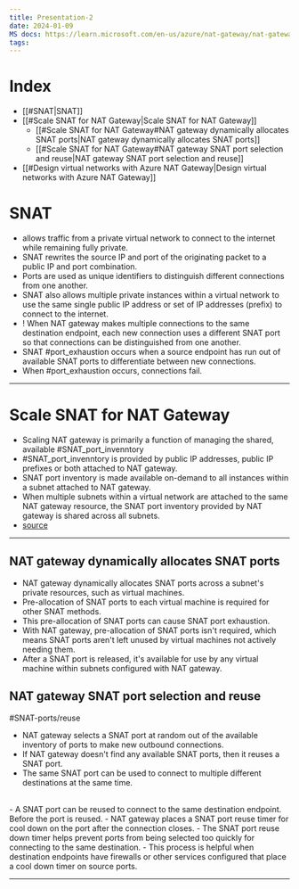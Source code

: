 ```yaml
---
title: Presentation-2
date: 2024-01-09
MS docs: https://learn.microsoft.com/en-us/azure/nat-gateway/nat-gateway-snat
tags:
---
```

# Index

- [[#SNAT|SNAT]]
- [[#Scale SNAT for NAT Gateway|Scale SNAT for NAT Gateway]]
	- [[#Scale SNAT for NAT Gateway#NAT gateway dynamically allocates SNAT ports|NAT gateway dynamically allocates SNAT ports]]
	- [[#Scale SNAT for NAT Gateway#NAT gateway SNAT port selection and reuse|NAT gateway SNAT port selection and reuse]]
- [[#Design virtual networks with Azure NAT Gateway|Design virtual networks with Azure NAT Gateway]]

# SNAT

- allows traffic from a private virtual network to connect to the internet while remaining fully private.
- SNAT rewrites the source IP and port of the originating packet to a public IP and port combination.
- Ports are used as unique identifiers to distinguish different connections from one another.
- SNAT also allows multiple private instances within a virtual network to use the same single public IP address or set of IP addresses (prefix) to connect to the internet.
- ! When NAT gateway makes multiple connections to the same destination endpoint, each new connection uses a different SNAT port so that connections can be distinguished from one another.
- SNAT #port_exhaustion occurs when a source endpoint has run out of available SNAT ports to differentiate between new connections.
- When #port_exhaustion occurs, connections fail.

---
# Scale SNAT for NAT Gateway

- Scaling NAT gateway is primarily a function of managing the shared, available #SNAT_port_invenntory
- #SNAT_port_invenntory is provided by public IP addresses, public IP prefixes or both attached to NAT gateway.
- SNAT port inventory is made available on-demand to all instances within a subnet attached to NAT gateway.
- When multiple subnets within a virtual network are attached to the same NAT gateway resource, the SNAT port inventory provided by NAT gateway is shared across all subnets.
- [source](https://learn.microsoft.com/en-us/azure/nat-gateway/nat-gateway-snat#:~:text=occurs%2C%20connections%20fail.-,Scale%20SNAT%20for%20NAT%20gateway,-Scaling%20NAT%20gateway)

---
## NAT gateway dynamically allocates SNAT ports

- NAT gateway dynamically allocates SNAT ports across a subnet's private resources, such as virtual machines.
- Pre-allocation of SNAT ports to each virtual machine is required for other SNAT methods.
- This pre-allocation of SNAT ports can cause SNAT port exhaustion.
- With NAT gateway, pre-allocation of SNAT ports isn't required, which means SNAT ports aren't left unused by virtual machines not actively needing them.
- After a SNAT port is released, it's available for use by any virtual machine within subnets configured with NAT gateway.

## NAT gateway SNAT port selection and reuse

#SNAT-ports/reuse

- NAT gateway selects a SNAT port at random out of the available inventory of ports to make new outbound connections.
- If NAT gateway doesn't find any available SNAT ports, then it reuses a SNAT port.
- The same SNAT port can be used to connect to multiple different destinations at the same time.
<br>
- A SNAT port can be reused to connect to the same destination endpoint. Before the port is reused.
- NAT gateway places a SNAT port reuse timer for cool down on the port after the connection closes.
- The SNAT port reuse down timer helps prevent ports from being selected too quickly for connecting to the same destination.
- This process is helpful when destination endpoints have firewalls or other services configured that place a cool down timer on source ports.

---

